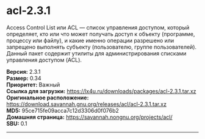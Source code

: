 # acl-2.3.1

Access Control List или ACL — список управления доступом, который определяет, кто или что может получать доступ к объекту (программе, процессу или файлу), и какие именно операции разрешено или запрещено выполнять субъекту (пользователю, группе пользователей). Данный пакет содержит утилиты для администрирования списками управления доступом (ACL).

**Версия:** 2.3.1
<br />
**Размер:** 0.34
<br />
**Приоритет:** Важный
<br />
**Ссылка для загрузки:** https://lx4u.ru/downloads/packages/acl-2.3.1.tar.xz
<br />
**Оригинальное расположение:** https://download.savannah.gnu.org/releases/acl/acl-2.3.1.tar.xz
<br />
**MD5:** 95ce715fe09acca7c12d3306d0f076b2
<br />
**Домашняя страница:** https://savannah.nongnu.org/projects/acl/
        <br />**SBU:** 0.1

***
            